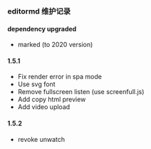 ### editormd 维护记录

#### dependency upgraded

- marked (to 2020 version)

#### 1.5.1

- Fix render error in spa mode
- Use svg font
- Remove fullscreen listen (use screenfull.js)
- Add copy html preview
- Add video upload

#### 1.5.2

- revoke unwatch